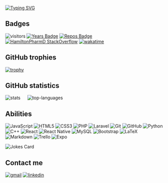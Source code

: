 [![Typing SVG](https://readme-typing-svg.herokuapp.com?size=25&duration=7000&color=00F71A&center=true&vCenter=true&width=550&lines=Hi+everyone+%F0%9F%91%8B;I'm+Jack+Christopher%2C+a+web+developer;and+I+%E2%9D%A4%EF%B8%8F+open+source+)](https://git.io/typing-svg)

## Badges
![visitors](https://visitor-badge.glitch.me/badge?page_id=Jack-Christopher.Jack-Christopher&left_color=green&right_color=red)
[![Years Badge](https://badges.pufler.dev/years/Jack-Christopher)](https://badges.pufler.dev)
[![Repos Badge](https://badges.pufler.dev/repos/Jack-Christopher)](https://badges.pufler.dev)
[![HamiltonPharmD StackOverflow](https://stackoverflow-badge.herokuapp.com/api/StackOverflowBadge/8442815)](https://stackoverflow.com/users/8442815/jc2102)
[![wakatime](https://wakatime.com/badge/user/b54f763d-0715-4714-ab6b-63c6c58b35e2.svg)](https://wakatime.com/@b54f763d-0715-4714-ab6b-63c6c58b35e2)

## GitHub trophies
[![trophy](https://github-profile-trophy.vercel.app/?username=Jack-Christopher&theme=darkhub&&row=1&margin-w=20)](https://github.com/ryo-ma/github-profile-trophy)
<!--
**Jack-Christopher/Jack-Christopher** is a ✨ _special_ ✨ repository because its `README.md` (this file) appears on your GitHub profile.

Here are some ideas to get you started:

- 🔭 I’m currently working on ...
- 🌱 I’m currently learning ...
- 👯 I’m looking to collaborate on ...
- 🤔 I’m looking for help with ...
- 💬 Ask me about ...
- 📫 How to reach me: ...
- 😄 Pronouns: ...
- ⚡ Fun fact: ...
-->

## GitHub statistics

![stats](https://github-readme-stats.vercel.app/api?username=Jack-Christopher&show_icons=true&theme=dark&include_all_commits=true&count_private=true)
&emsp;
![top-languages](https://github-readme-stats.vercel.app/api/top-langs/?username=Jack-Christopher&layout=compact&langs_count=10&theme=dark)
    
## Abilities
![JavaScript](https://img.shields.io/badge/javascript-%23323330.svg?style=for-the-badge&logo=javascript&logoColor=%23F7DF1E)
![HTML5](https://img.shields.io/badge/html5-%23E34F26.svg?style=for-the-badge&logo=html5&logoColor=white)
![CSS3](https://img.shields.io/badge/css3-%231572B6.svg?style=for-the-badge&logo=css3&logoColor=white)
![PHP](https://img.shields.io/badge/php-%23777BB4.svg?style=for-the-badge&logo=php&logoColor=white)
![Laravel](https://img.shields.io/badge/laravel-%23FF2D20.svg?style=for-the-badge&logo=laravel&logoColor=white)
![Git](https://img.shields.io/badge/git-%23F05033.svg?style=for-the-badge&logo=git&logoColor=white)
![GitHub](https://img.shields.io/badge/github-%23121011.svg?style=for-the-badge&logo=github&logoColor=white)
![Python](https://img.shields.io/badge/python-3670A0?style=for-the-badge&logo=python&logoColor=ffdd54)
![C++](https://img.shields.io/badge/c++-%2300599C.svg?style=for-the-badge&logo=c%2B%2B&logoColor=white)
![React](https://img.shields.io/badge/react-%2320232a.svg?style=for-the-badge&logo=react&logoColor=%2361DAFB)
![React Native](https://img.shields.io/badge/react_native-%2320232a.svg?style=for-the-badge&logo=react&logoColor=%2361DAFB)
![MySQL](https://img.shields.io/badge/mysql-%2300f.svg?style=for-the-badge&logo=mysql&logoColor=white)
![Bootstrap](https://img.shields.io/badge/bootstrap-%23563D7C.svg?style=for-the-badge&logo=bootstrap&logoColor=white)
![LaTeX](https://img.shields.io/badge/latex-%23008080.svg?style=for-the-badge&logo=latex&logoColor=white)
![Markdown](https://img.shields.io/badge/markdown-%23000000.svg?style=for-the-badge&logo=markdown&logoColor=white)
![Trello](https://img.shields.io/badge/Trello-%23026AA7.svg?style=for-the-badge&logo=Trello&logoColor=white)
![Expo](https://img.shields.io/badge/expo-1C1E24?style=for-the-badge&logo=expo&logoColor=#D04A37)

![Jokes Card](https://readme-jokes.vercel.app/api)
  
## Contact me
[![gmail](https://img.shields.io/badge/-Gmail-%23333?style=for-the-badge&logo=gmail&logoColor=white)](mailto:jackchristopherhuaihua@gmail.com)
[![linkedin](https://img.shields.io/badge/-LinkedIn-%230077B5?style=for-the-badge&logo=linkedin&logoColor=white)](https://www.linkedin.com/in/jack-christopher-huaihua-huayhua)
